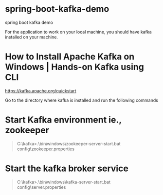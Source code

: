 # spring-boot-kafka-demo
spring boot kafka demo

For the application to work on your local machine, you should have kafka installed on your machine.

# How to Install Apache Kafka on Windows | Hands-on Kafka using CLI

https://kafka.apache.org/quickstart

Go to the directory where kafka is installed and run the following commands

# Start Kafka environment ie., zookeeper

> C:\kafka>.\bin\windows\zookeeper-server-start.bat config\zookeeper.properties

# Start the kafka broker service

> C:\kafka>.\bin\windows\kafka-server-start.bat config\server.properties

